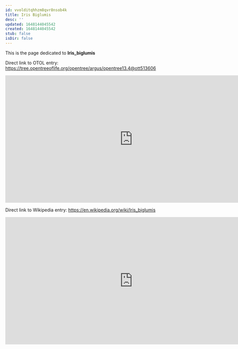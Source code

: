 ```yaml
---
id: vvolditqhhzm8qvr8nsob4k
title: Iris Biglumis
desc: ''
updated: 1648144045542
created: 1648144045542
stub: false
isDir: false
---
```

This is the page dedicated to **Iris_biglumis**


Direct link to OTOL entry: https://tree.opentreeoflife.org/opentree/argus/opentree13.4@ott513606



<html>
    <body>
    <iframe src="https://tree.opentreeoflife.org/opentree/argus/opentree13.4@ott513606"
    width="800" height="400" frameborder="0" allowfullscreen> </iframe>
    </body>
</html>
    


Direct link to Wikipedia entry: https://en.wikipedia.org/wiki/Iris_biglumis



<html>
    <body>
    <iframe src="https://en.wikipedia.org/wiki/Iris_biglumis"
    width="800" height="400" frameborder="0" allowfullscreen> </iframe>
    </body>
</html>
    
